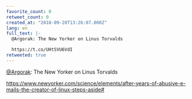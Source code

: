 ```yaml
---
favorite_count: 0
retweet_count: 0
created_at: "2018-09-20T13:26:07.000Z"
lang: en
full_text: |-
  @Argorak: The New Yorker on Linus Torvalds

  https://t.co/UHtSVU6VdI
retweeted: true
---
```


[@Argorak](https://twitter.com/Argorak): The New Yorker on Linus Torvalds

<https://www.newyorker.com/science/elements/after-years-of-abusive-e-mails-the-creator-of-linux-steps-aside#>
